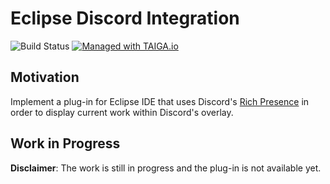 # Eclipse Discord Integration

![Build Status](https://travis-ci.org/KazeJiyu/eclipse-discord-integration.svg?branch=master) [![Managed with TAIGA.io](https://img.shields.io/badge/managed%20with-TAIGA.io-brightgreen.svg)](https://tree.taiga.io/project/kazejiyu-eclipse-discord-integration/)

## Motivation

Implement a plug-in for Eclipse IDE that uses Discord's [Rich Presence](https://discordapp.com/rich-presence) in order to display current work within Discord's overlay.

## Work in Progress

**Disclaimer**: The work is still in progress and the plug-in is not available yet.

